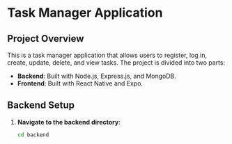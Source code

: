 # Task Manager Application

## Project Overview

This is a task manager application that allows users to register, log in, create, update, delete, and view tasks. The project is divided into two parts:

- **Backend**: Built with Node.js, Express.js, and MongoDB.
- **Frontend**: Built with React Native and Expo.

## Backend Setup

1. **Navigate to the backend directory**:
   ```sh
   cd backend
   ```
